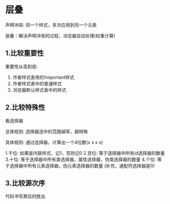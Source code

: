 # 层叠

声明冲突: 同一个样式，多次应用到同一个元素

层叠：解决声明冲突的过程，浏览器自动处理(权重计算)

## 1.比较重要性

重要性从高到低:

1) 作者样式表用的!important样式
2) 作者样式表中的普通样式
3) 浏览器默认样式表中的样式


## 2.比较特殊性

看选择器

总体规则: 选择器选中的范围越窄，越特殊

具体规则: 通过选择器，计算出一个4位数(x x x x)

1.千位: 如果是内联样式，记1，否则记0
2.百位: 等于选择器中所有id选择器的数量
3.十位: 等于选择器中所有类选择器，属性选择器，伪类选择器的数量
4.个位: 等于选择器中所有元素选择器，伪元素选择器的数量
(补充，通配符选择器是0)

## 3.比较源次序

代码书写靠后的胜出